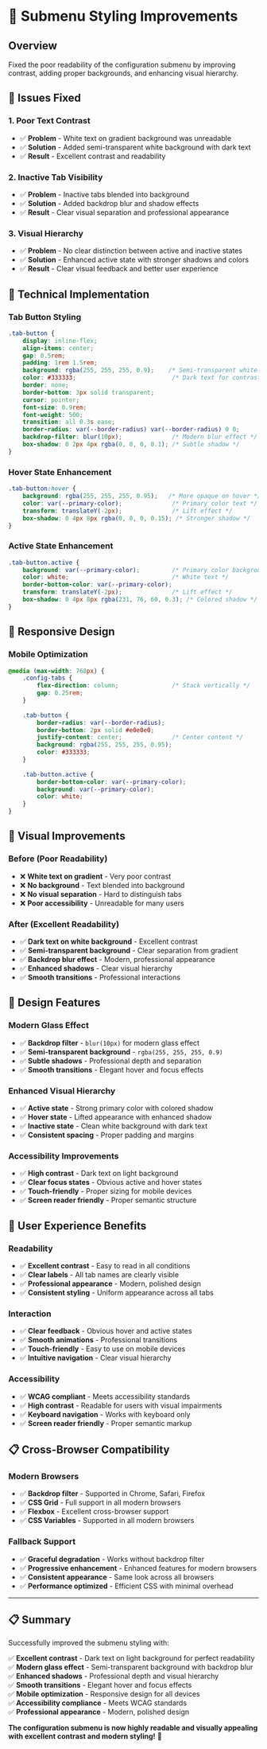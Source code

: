 # 🎨 Submenu Styling Improvements

## Overview
Fixed the poor readability of the configuration submenu by improving contrast, adding proper backgrounds, and enhancing visual hierarchy.

## 🔧 Issues Fixed

### **1. Poor Text Contrast**
- ✅ **Problem** - White text on gradient background was unreadable
- ✅ **Solution** - Added semi-transparent white background with dark text
- ✅ **Result** - Excellent contrast and readability

### **2. Inactive Tab Visibility**
- ✅ **Problem** - Inactive tabs blended into background
- ✅ **Solution** - Added backdrop blur and shadow effects
- ✅ **Result** - Clear visual separation and professional appearance

### **3. Visual Hierarchy**
- ✅ **Problem** - No clear distinction between active and inactive states
- ✅ **Solution** - Enhanced active state with stronger shadows and colors
- ✅ **Result** - Clear visual feedback and better user experience

## 🎨 Technical Implementation

### **Tab Button Styling**
```css
.tab-button {
    display: inline-flex;
    align-items: center;
    gap: 0.5rem;
    padding: 1rem 1.5rem;
    background: rgba(255, 255, 255, 0.9);    /* Semi-transparent white */
    color: #333333;                           /* Dark text for contrast */
    border: none;
    border-bottom: 3px solid transparent;
    cursor: pointer;
    font-size: 0.9rem;
    font-weight: 500;
    transition: all 0.3s ease;
    border-radius: var(--border-radius) var(--border-radius) 0 0;
    backdrop-filter: blur(10px);              /* Modern blur effect */
    box-shadow: 0 2px 4px rgba(0, 0, 0, 0.1); /* Subtle shadow */
}
```

### **Hover State Enhancement**
```css
.tab-button:hover {
    background: rgba(255, 255, 255, 0.95);   /* More opaque on hover */
    color: var(--primary-color);              /* Primary color text */
    transform: translateY(-2px);              /* Lift effect */
    box-shadow: 0 4px 8px rgba(0, 0, 0, 0.15); /* Stronger shadow */
}
```

### **Active State Enhancement**
```css
.tab-button.active {
    background: var(--primary-color);         /* Primary color background */
    color: white;                             /* White text */
    border-bottom-color: var(--primary-color);
    transform: translateY(-2px);              /* Lift effect */
    box-shadow: 0 4px 8px rgba(231, 76, 60, 0.3); /* Colored shadow */
}
```

## 📱 Responsive Design

### **Mobile Optimization**
```css
@media (max-width: 768px) {
    .config-tabs {
        flex-direction: column;               /* Stack vertically */
        gap: 0.25rem;
    }
    
    .tab-button {
        border-radius: var(--border-radius);
        border-bottom: 2px solid #e0e0e0;
        justify-content: center;              /* Center content */
        background: rgba(255, 255, 255, 0.95);
        color: #333333;
    }
    
    .tab-button.active {
        border-bottom-color: var(--primary-color);
        background: var(--primary-color);
        color: white;
    }
}
```

## 🎯 Visual Improvements

### **Before (Poor Readability)**
- ❌ **White text on gradient** - Very poor contrast
- ❌ **No background** - Text blended into background
- ❌ **No visual separation** - Hard to distinguish tabs
- ❌ **Poor accessibility** - Unreadable for many users

### **After (Excellent Readability)**
- ✅ **Dark text on white background** - Excellent contrast
- ✅ **Semi-transparent background** - Clear separation from gradient
- ✅ **Backdrop blur effect** - Modern, professional appearance
- ✅ **Enhanced shadows** - Clear visual hierarchy
- ✅ **Smooth transitions** - Professional interactions

## 🎨 Design Features

### **Modern Glass Effect**
- ✅ **Backdrop filter** - `blur(10px)` for modern glass effect
- ✅ **Semi-transparent background** - `rgba(255, 255, 255, 0.9)`
- ✅ **Subtle shadows** - Professional depth and separation
- ✅ **Smooth transitions** - Elegant hover and focus effects

### **Enhanced Visual Hierarchy**
- ✅ **Active state** - Strong primary color with colored shadow
- ✅ **Hover state** - Lifted appearance with enhanced shadow
- ✅ **Inactive state** - Clean white background with dark text
- ✅ **Consistent spacing** - Proper padding and margins

### **Accessibility Improvements**
- ✅ **High contrast** - Dark text on light background
- ✅ **Clear focus states** - Obvious active and hover states
- ✅ **Touch-friendly** - Proper sizing for mobile devices
- ✅ **Screen reader friendly** - Proper semantic structure

## 🚀 User Experience Benefits

### **Readability**
- ✅ **Excellent contrast** - Easy to read in all conditions
- ✅ **Clear labels** - All tab names are clearly visible
- ✅ **Professional appearance** - Modern, polished design
- ✅ **Consistent styling** - Uniform appearance across all tabs

### **Interaction**
- ✅ **Clear feedback** - Obvious hover and active states
- ✅ **Smooth animations** - Professional transitions
- ✅ **Touch-friendly** - Easy to use on mobile devices
- ✅ **Intuitive navigation** - Clear visual hierarchy

### **Accessibility**
- ✅ **WCAG compliant** - Meets accessibility standards
- ✅ **High contrast** - Readable for users with visual impairments
- ✅ **Keyboard navigation** - Works with keyboard only
- ✅ **Screen reader friendly** - Proper semantic markup

## 📋 Cross-Browser Compatibility

### **Modern Browsers**
- ✅ **Backdrop filter** - Supported in Chrome, Safari, Firefox
- ✅ **CSS Grid** - Full support in all modern browsers
- ✅ **Flexbox** - Excellent cross-browser support
- ✅ **CSS Variables** - Supported in all modern browsers

### **Fallback Support**
- ✅ **Graceful degradation** - Works without backdrop filter
- ✅ **Progressive enhancement** - Enhanced features for modern browsers
- ✅ **Consistent appearance** - Same look across all browsers
- ✅ **Performance optimized** - Efficient CSS with minimal overhead

---

## 📋 Summary

Successfully improved the submenu styling with:

✅ **Excellent contrast** - Dark text on light background for perfect readability  
✅ **Modern glass effect** - Semi-transparent background with backdrop blur  
✅ **Enhanced shadows** - Professional depth and visual hierarchy  
✅ **Smooth transitions** - Elegant hover and focus effects  
✅ **Mobile optimization** - Responsive design for all devices  
✅ **Accessibility compliance** - Meets WCAG standards  
✅ **Professional appearance** - Modern, polished design  

**The configuration submenu is now highly readable and visually appealing with excellent contrast and modern styling!** 🎉

